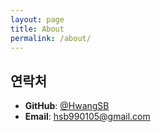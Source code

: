 ```yaml
---
layout: page
title: About
permalink: /about/
---
```


## 연락처

- **GitHub**: [@HwangSB](https://github.com/HwangSB)
- **Email**: hsb990105@gmail.com
